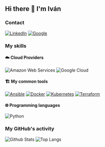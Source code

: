 ## Hi there 👋 I'm Iván

### Contact

[![LinkedIn](https://img.shields.io/badge/LinkedIn-ialejandro-informational?style=flat-square&logo=linkedin&logoColor=white)](https://www.linkedin.com/in/ialejandro/)
[![Google](https://img.shields.io/badge/Google-hello@ialejandro.rocks-informational?style=flat-square&logo=google&logoColor=white)](mailto:hello@ialejandro.rocks)

### My skills

#### ☁️ Cloud Providers

![Amazon Web Services](https://img.shields.io/badge/Amazon%20Web%20Services-black?style=flat-square&logo=amazon-aws)
![Google Cloud](https://img.shields.io/badge/Google%20Cloud-black?style=flat-square&logo=google-cloud)

#### 🏗️ My common tools

[![Ansible](https://img.shields.io/badge/Ansible-black?style=flat-square&logo=ansible)](https://www.ansible.com/)
[![Docker](https://img.shields.io/badge/Docker-black?style=flat-square&logo=docker)](https://www.docker.com/)
[![Kubernetes](https://img.shields.io/badge/Kubernetes-black?style=flat-square&logo=kubernetes)](https://www.kubernetes.io/)
[![Terraform](https://img.shields.io/badge/Terraform-black?style=flat-square&logo=terraform)](https://www.terraform.io/) 

#### 🌐 Programming languages

![Python](https://img.shields.io/badge/-Python-black?style=flat-square&logo=Python&logoColor=white)

### My GitHub's activity

![Github Stats](https://github-readme-stats.vercel.app/api?username=ialejandro&count_private=true&show_icons=true&include_all_commits=true)
![Top Langs](https://github-readme-stats.vercel.app/api/top-langs/?username=ialejandro&hide=TeX&layout=compact)
